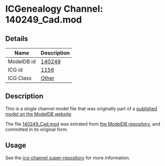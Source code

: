 # ICGenealogy Channel: 140249\_Cad.mod

## Details

Name | Description
---- | -----------
ModelDB id | [140249](http://senselab.med.yale.edu/ModelDB/ShowModel.cshtml?model=140249)
ICG id | [1156](http://icg.neurotheory.ox.ac.uk/channels/other/1156)
ICG Class | [Other](http://icg.neurotheory.ox.ac.uk/channels/other)

## Description

This is a single channel model file that was originally part of a [published model on the ModelDB website](http://senselab.med.yale.edu/mModelDB/ShowModel.cshtml?model=140249).

The file [140249\_Cad.mod](140249_Cad.mod) was extrated from [the ModelDB repository](http://senselab.med.yale.edu/ModelDB/ShowModel.cshtml?model=140249), and committed in its original form.

## Usage

See the [icg-channel super-repository](https://github.com/icgenealogy/icg-channels) for more information.